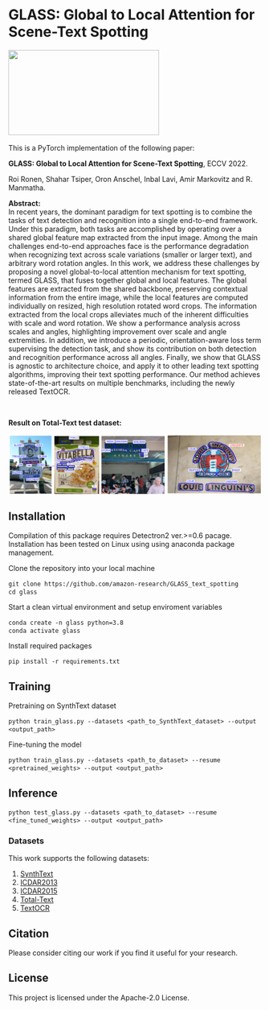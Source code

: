 # GLASS: Global to Local Attention for Scene-Text Spotting


<!--![Intro Figure](images/architecture.png)-->
<img src="images/glass.png" width="300" height="169"/>

This is a PyTorch implementation of the following paper:

**GLASS: Global to Local Attention for Scene-Text Spotting**, ECCV 2022.

Roi Ronen, Shahar Tsiper, Oron Anschel, Inbal Lavi, Amir Markovitz and R. Manmatha.


**Abstract:**<br>
In recent years, the dominant paradigm for text spotting is to combine the tasks of text detection and recognition into a single end-to-end framework. 
Under this paradigm, both tasks are accomplished by operating over a shared global feature map extracted from the input image.
Among the main challenges end-to-end approaches face is the performance degradation when recognizing text across scale variations (smaller or larger text), and arbitrary word rotation angles.
In this work, we address these challenges by proposing a novel global-to-local attention mechanism for text spotting, termed GLASS, that fuses together global and local features.
The global features are extracted from the shared backbone, preserving contextual information from the entire image, while the local features are computed individually on resized, high resolution rotated word crops. 
The information extracted from the local crops alleviates much of the inherent difficulties with scale and word rotation.
We show a performance analysis across scales and angles, highlighting improvement over scale and angle extremities.
In addition, we introduce a periodic, orientation-aware loss term supervising the detection task, and show its contribution on both detection and recognition performance across all angles.
Finally, we show that GLASS is agnostic to architecture choice, and apply it to other leading text spotting algorithms, improving their text spotting performance.
Our method achieves state-of-the-art results on multiple benchmarks, including the newly released TextOCR.

<br>

**Result on Total-Text test dataset:**
<center><img src="images/results.png" width="1000"></center>



## Installation
Compilation of this package requires Detectron2 ver.>=0.6 pacage. Installation has been tested on  Linux using using anaconda package management.

Clone the repository into your local machine
```
git clone https://github.com/amazon-research/GLASS_text_spotting
cd glass
```

Start a clean virtual environment and setup enviroment variables
```
conda create -n glass python=3.8
conda activate glass
```

Install required packages
```
pip install -r requirements.txt
```

## Training

Pretraining on SynthText dataset
```
python train_glass.py --datasets <path_to_SynthText_dataset> --output <output_path>
```

Fine-tuning the model
```
python train_glass.py --datasets <path_to_dataset> --resume <pretrained_weights> --output <output_path>
```

## Inference
```
python test_glass.py --datasets <path_to_dataset> --resume <fine_tuned_weights> --output <output_path>
```


### Datasets
This work supports the following datasets:

1. [SynthText](https://www.robots.ox.ac.uk/~vgg/data/scenetext/)
2. [ICDAR2013](https://rrc.cvc.uab.es/)
3. [ICDAR2015](https://rrc.cvc.uab.es/)
4. [Total-Text](https://www.robots.ox.ac.uk/~vgg/data/scenetext/)
5. [TextOCR](https://textvqa.org/textocr/dataset/)



## Citation
Please consider citing our work if you find it useful for your research.





## License

This project is licensed under the Apache-2.0 License.
